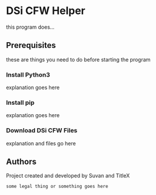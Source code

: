 # DSi CFW Helper
this program does...
## Prerequisites
these are things you need to do before starting the program
### Install Python3
explanation goes here
### Install pip
explanation goes here
### Download DSi CFW Files
explanation and files go here
## Authors
Project created and developed by Suvan and TitleX
```
some legal thing or something goes here
```
